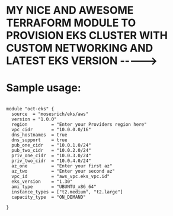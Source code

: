 # MY NICE AND AWESOME TERRAFORM MODULE TO PROVISION EKS CLUSTER WITH CUSTOM NETWORKING AND LATEST EKS VERSION  ----->

# Sample usage:

~~~ 

module "oct-eks" {
  source  = "mosesrich/eks/aws"
  version = "1.0.0"
  region         = "Enter your Providers region here"
  vpc_cidr       = "10.0.0.0/16"
  dns_hostnames  = true
  dns_support    = true
  pub_one_cidr   = "10.0.1.0/24"
  pub_two_cidr   = "10.0.2.0/24"
  priv_one_cidr  = "10.0.3.0/24"
  priv_two_cidr  = "10.0.4.0/24"
  az_one         = "Enter your first az"
  az_two         = "Enter your second az"
  vpc_id         = "aws_vpc.eks_vpc.id"
  eks_version    = "1.30"
  ami_type       = "UBUNTU_x86_64"
  instance_types = ["t2.medium", "t2.large"]
  capacity_type  = "ON_DEMAND"

}

~~~

